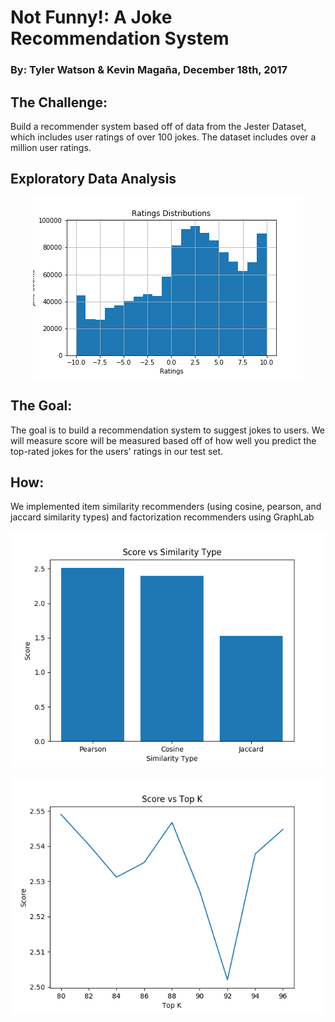 # Not Funny!: A Joke Recommendation System
### By: Tyler Watson & Kevin Magaña, December 18th, 2017

## The Challenge: 

Build a recommender system based off of data from the Jester Dataset, which includes user ratings of over 100 jokes. The dataset includes over a million user ratings. 

## Exploratory Data Analysis 

<p align="center"> 
<img src="images/ratings.png">
</p>

## The Goal: 
The goal is to build a recommendation system to suggest jokes to users. We will measure score will be measured based off of how well you predict the top-rated jokes for the users' ratings in our test set.

## How: 
We implemented item similarity recommenders (using cosine, pearson, and jaccard similarity types) and factorization recommenders using GraphLab

<p align="center"> 
<img src="images/item_similarity_score_vs_similarity_type.png">
</p>


<p align="center"> 
<img src="images/topk_score_80_96.png">
</p>




